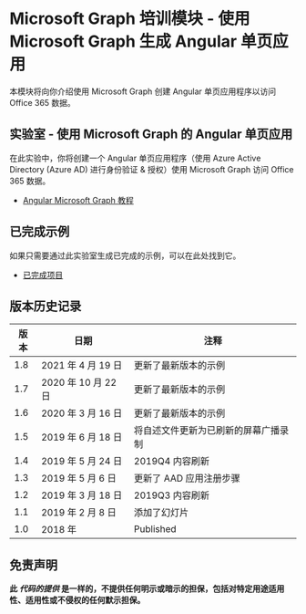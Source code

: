 # <a name="microsoft-graph-training-module---build-angular-single-page-apps-with-microsoft-graph"></a>Microsoft Graph 培训模块 - 使用 Microsoft Graph 生成 Angular 单页应用

本模块将向你介绍使用 Microsoft Graph 创建 Angular 单页应用程序以访问 Office 365 数据。

## <a name="lab---angular-single-page-apps-with-the-microsoft-graph"></a>实验室 - 使用 Microsoft Graph 的 Angular 单页应用

在此实验中，你将创建一个 Angular 单页应用程序（使用 Azure Active Directory (Azure AD) 进行身份验证 & 授权）使用 Microsoft Graph 访问 Office 365 数据。

- [Angular Microsoft Graph 教程](https://docs.microsoft.com/graph/tutorials/angular)

## <a name="completed-sample"></a>已完成示例

如果只需要通过此实验室生成已完成的示例，可以在此处找到它。

- [已完成项目](demo)

## <a name="version-history"></a>版本历史记录

| 版本 |       日期       |                     注释                     |
| ------- | ---------------- | ------------------------------------------------ |
| 1.8     | 2021 年 4 月 19 日   | 更新了最新版本的示例                |
| 1.7     | 2020 年 10 月 22 日 | 更新了最新版本的示例                |
| 1.6     | 2020 年 3 月 16 日   | 更新了最新版本的示例                |
| 1.5     | 2019 年 6 月 18 日    | 将自述文件更新为已刷新的屏幕广播录制 |
| 1.4     | 2019 年 5 月 24 日     | 2019Q4 内容刷新                           |
| 1.3     | 2019 年 5 月 6 日      | 更新了 AAD 应用注册步骤               |
| 1.2     | 2019 年 3 月 18 日   | 2019Q3 内容刷新                           |
| 1.1     | 2019 年 2 月 8 日 | 添加了幻灯片                                     |
| 1.0     | 2018 年             | Published                                        |

## <a name="disclaimer"></a>免责声明

**此 *代码的提供* 是一样的，不提供任何明示或暗示的担保，包括对特定用途适用性、适用性或不侵权的任何默示担保。**
